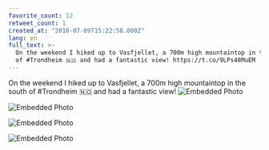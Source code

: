 ```yaml
---
favorite_count: 12
retweet_count: 1
created_at: "2018-07-09T15:22:58.000Z"
lang: en
full_text: >-
  On the weekend I hiked up to Vasfjellet, a 700m high mountaintop in the south
  of #Trondheim 🇳🇴 and had a fantastic view! https://t.co/9LPs48MuEM
---
```


On the weekend I hiked up to Vasfjellet, a 700m high mountaintop in the south of
#Trondheim 🇳🇴 and had a fantastic view!
![Embedded Photo](https://twitter-media-coderbyheart.s3.eu-north-1.amazonaws.com/1016341951271129089-DhrFX6TWAAAHFuP.jpg)

![Embedded Photo](https://twitter-media-coderbyheart.s3.eu-north-1.amazonaws.com/1016341951271129089-DhrFX6JWkAAYhOj.jpg)

![Embedded Photo](https://twitter-media-coderbyheart.s3.eu-north-1.amazonaws.com/1016341951271129089-DhrFX3gX0AAOiIu.jpg)

![Embedded Photo](https://twitter-media-coderbyheart.s3.eu-north-1.amazonaws.com/1016341951271129089-DhrFX6JXcAA0HPS.jpg)
